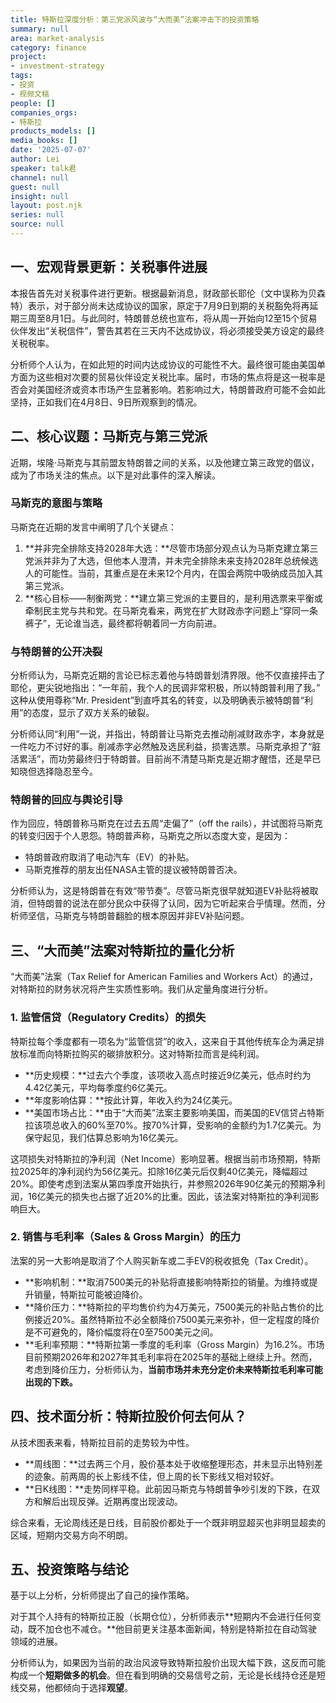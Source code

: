 ```yaml
---
title: 特斯拉深度分析：第三党派风波与“大而美”法案冲击下的投资策略
summary: null
area: market-analysis
category: finance
project:
- investment-strategy
tags:
- 投资
- 视频文稿
people: []
companies_orgs:
- 特斯拉
products_models: []
media_books: []
date: '2025-07-07'
author: Lei
speaker: talk君
channel: null
guest: null
insight: null
layout: post.njk
series: null
source: null
---
```

## 一、宏观背景更新：关税事件进展

本报告首先对关税事件进行更新。根据最新消息，财政部长耶伦（文中误称为贝森特）表示，对于部分尚未达成协议的国家，原定于7月9日到期的关税豁免将再延期三周至8月1日。与此同时，特朗普总统也宣布，将从周一开始向12至15个贸易伙伴发出“关税信件”，警告其若在三天内不达成协议，将必须接受美方设定的最终关税税率。

分析师个人认为，在如此短的时间内达成协议的可能性不大。最终很可能由美国单方面为这些相对次要的贸易伙伴设定关税比率。届时，市场的焦点将是这一税率是否会对美国经济或资本市场产生显著影响。若影响过大，特朗普政府可能不会如此坚持，正如我们在4月8日、9日所观察到的情况。

## 二、核心议题：马斯克与第三党派

近期，埃隆·马斯克与其前盟友特朗普之间的关系，以及他建立第三政党的倡议，成为了市场关注的焦点。以下是对此事件的深入解读。

### 马斯克的意图与策略

马斯克在近期的发言中阐明了几个关键点：

1.  **并非完全排除支持2028年大选：**尽管市场部分观点认为马斯克建立第三党派并非为了大选，但他本人澄清，并未完全排除未来支持2028年总统候选人的可能性。当前，其重点是在未来12个月内，在国会两院中吸纳成员加入其第三党派。
2.  **核心目标——制衡两党：**建立第三党派的主要目的，是利用选票来平衡或牵制民主党与共和党。在马斯克看来，两党在扩大财政赤字问题上“穿同一条裤子”，无论谁当选，最终都将朝着同一方向前进。

### 与特朗普的公开决裂

分析师认为，马斯克近期的言论已标志着他与特朗普划清界限。他不仅直接抨击了耶伦，更尖锐地指出：“一年前，我个人的民调非常积极，所以特朗普利用了我。”
这种从使用尊称“Mr.
President”到直呼其名的转变，以及明确表示被特朗普“利用”的态度，显示了双方关系的破裂。

分析师认同“利用”一说，并指出，特朗普让马斯克去推动削减财政赤字，本身就是一件吃力不讨好的事。削减赤字必然触及选民利益，损害选票。马斯克承担了“脏活累活”，而功劳最终归于特朗普。目前尚不清楚马斯克是近期才醒悟，还是早已知晓但选择隐忍至今。

### 特朗普的回应与舆论引导

作为回应，特朗普称马斯克在过去五周“走偏了”（off the
rails），并试图将马斯克的转变归因于个人恩怨。特朗普声称，马斯克之所以态度大变，是因为：

- 特朗普政府取消了电动汽车（EV）的补贴。
- 马斯克推荐的朋友出任NASA主管的提议被特朗普否决。

分析师认为，这是特朗普在有效“带节奏”。尽管马斯克很早就知道EV补贴将被取消，但特朗普的说法在部分民众中获得了认同，因为它听起来合乎情理。然而，分析师坚信，马斯克与特朗普翻脸的根本原因并非EV补贴问题。

## 三、“大而美”法案对特斯拉的量化分析

“大而美”法案（Tax Relief for American Families and Workers
Act）的通过，对特斯拉的财务状况将产生实质性影响。我们从定量角度进行分析。

### 1. 监管信贷（Regulatory Credits）的损失

特斯拉每个季度都有一项名为“监管信贷”的收入，这来自于其他传统车企为满足排放标准而向特斯拉购买的碳排放积分。这对特斯拉而言是纯利润。

- **历史规模：**过去六个季度，该项收入高点时接近9亿美元，低点时约为4.42亿美元，平均每季度约6亿美元。
- **年度影响估算：**按此计算，年收入约为24亿美元。
- **美国市场占比：**由于“大而美”法案主要影响美国，而美国的EV信贷占特斯拉该项总收入的60%至70%。按70%计算，受影响的金额约为1.7亿美元。为保守起见，我们估算总影响为16亿美元。

这项损失对特斯拉的净利润（Net
Income）影响显著。根据当前市场预期，特斯拉2025年的净利润约为56亿美元。扣除16亿美元后仅剩40亿美元，降幅超过20%。即使考虑到法案从第四季度开始执行，并参照2026年90亿美元的预期净利润，16亿美元的损失也占据了近20%的比重。因此，该法案对特斯拉的净利润影响巨大。

### 2. 销售与毛利率（Sales & Gross Margin）的压力

法案的另一大影响是取消了个人购买新车或二手EV的税收抵免（Tax Credit）。

- **影响机制：**取消7500美元的补贴将直接影响特斯拉的销量。为维持或提升销量，特斯拉可能被迫降价。
- **降价压力：**特斯拉的平均售价约为4万美元，7500美元的补贴占售价的比例接近20%。虽然特斯拉不必全额降价7500美元来弥补，但一定程度的降价是不可避免的，降价幅度将在0至7500美元之间。
- **毛利率预期：**特斯拉第一季度的毛利率（Gross
  Margin）为16.2%。市场目前预期2026年和2027年其毛利率将在2025年的基础上继续上升。然而，考虑到降价压力，分析师认为，**当前市场并未充分定价未来特斯拉毛利率可能出现的下跌。**

## 四、技术面分析：特斯拉股价何去何从？

从技术图表来看，特斯拉目前的走势较为中性。

- **周线图：**过去两三个月，股价基本处于收缩整理形态，并未显示出特别差的迹象。前两周的长上影线不佳，但上周的长下影线又相对较好。
- **日K线图：**走势同样平稳。此前因马斯克与特朗普争吵引发的下跌，在双方和解后出现反弹。近期再度出现波动。

综合来看，无论周线还是日线，目前股价都处于一个既非明显超买也非明显超卖的区域，短期内交易方向不明朗。

## 五、投资策略与结论

基于以上分析，分析师提出了自己的操作策略。

对于其个人持有的特斯拉正股（长期仓位），分析师表示**短期内不会进行任何变动，既不加仓也不减仓。**他目前更关注基本面新闻，特别是特斯拉在自动驾驶领域的进展。

分析师认为，如果因为当前的政治风波导致特斯拉股价出现大幅下跌，这反而可能构成一个**短期做多的机会**。但在看到明确的交易信号之前，无论是长线持仓还是短线交易，他都倾向于选择**观望**。